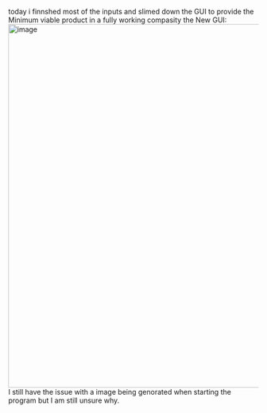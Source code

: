 today i finnshed most of the inputs and slimed down the GUI to provide the Minimum viable product in a fully working compasity
the New GUI:
<img width="731" alt="image" src="https://github.com/FantasticMrCat42/2023-2024/assets/129550102/20168686-aa95-44e5-ae48-c0c74c632310">
I still have the issue with a image being genorated when starting the program but I am still unsure why.
